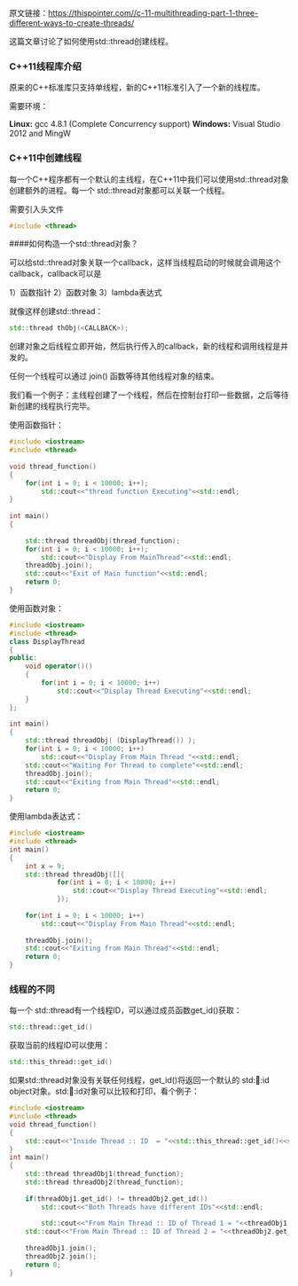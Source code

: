 原文链接：https://thispointer.com//c-11-multithreading-part-1-three-different-ways-to-create-threads/



这篇文章讨论了如何使用std::thread创建线程。



###  C++11线程库介绍

原来的C++标准库只支持单线程，新的C++11标准引入了一个新的线程库。

需要环境：

**Linux:** gcc 4.8.1 (Complete Concurrency support)
**Windows:** Visual Studio 2012 and MingW

### C++11中创建线程

每一个C++程序都有一个默认的主线程，在C++11中我们可以使用std::thread对象创建额外的进程。每一个 std::thread对象都可以关联一个线程。

需要引入头文件

```c++
#include <thread>
```



####如何构造一个std::thread对象？

可以给std::thread对象关联一个callback，这样当线程启动的时候就会调用这个callback，callback可以是

1）函数指针
2）函数对象
3）lambda表达式

就像这样创建std::thread：

```c++
std::thread thObj(<CALLBACK>);
```

创建对象之后线程立即开始，然后执行传入的callback，新的线程和调用线程是并发的。

任何一个线程可以通过 join() 函数等待其他线程对象的结束。

我们看一个例子：主线程创建了一个线程，然后在控制台打印一些数据，之后等待新创建的线程执行完毕。

使用函数指针：

```c++
#include <iostream>
#include <thread>
 
void thread_function()
{
    for(int i = 0; i < 10000; i++);
        std::cout<<"thread function Executing"<<std::endl;
}
 
int main()  
{
    
    std::thread threadObj(thread_function);
    for(int i = 0; i < 10000; i++);
        std::cout<<"Display From MainThread"<<std::endl;
    threadObj.join();    
    std::cout<<"Exit of Main function"<<std::endl;
    return 0;
}
```

使用函数对象：

```c++
#include <iostream>
#include <thread>
class DisplayThread
{
public:
    void operator()()     
    {
        for(int i = 0; i < 10000; i++)
            std::cout<<"Display Thread Executing"<<std::endl;
    }
};
 
int main()  
{
    std::thread threadObj( (DisplayThread()) );
    for(int i = 0; i < 10000; i++)
        std::cout<<"Display From Main Thread "<<std::endl;
    std::cout<<"Waiting For Thread to complete"<<std::endl;
    threadObj.join();
    std::cout<<"Exiting from Main Thread"<<std::endl;
    return 0;
}
```

使用lambda表达式：

```c++
#include <iostream>
#include <thread>
int main()  
{
    int x = 9;
    std::thread threadObj([]{
            for(int i = 0; i < 10000; i++)
                std::cout<<"Display Thread Executing"<<std::endl;
            });
            
    for(int i = 0; i < 10000; i++)
        std::cout<<"Display From Main Thread"<<std::endl;
        
    threadObj.join();
    std::cout<<"Exiting from Main Thread"<<std::endl;
    return 0;
}
```



### 线程的不同

每一个 std::thread有一个线程ID，可以通过成员函数get_id()获取：

```c++
std::thread::get_id()
```

获取当前的线程ID可以使用：

```c++
std::this_thread::get_id()
```

如果std::thread对象没有关联任何线程，get_id()将返回一个默认的 std::thread::id object对象。std::thread::id对象可以比较和打印，看个例子：

```c++
#include <iostream>
#include <thread>
void thread_function()
{
    std::cout<<"Inside Thread :: ID  = "<<std::this_thread::get_id()<<std::endl;    
}
int main()  
{
    std::thread threadObj1(thread_function);
    std::thread threadObj2(thread_function);
 
    if(threadObj1.get_id() != threadObj2.get_id())
        std::cout<<"Both Threads have different IDs"<<std::endl;
 
        std::cout<<"From Main Thread :: ID of Thread 1 = "<<threadObj1.get_id()<<std::endl;    
    std::cout<<"From Main Thread :: ID of Thread 2 = "<<threadObj2.get_id()<<std::endl;    
 
    threadObj1.join();    
    threadObj2.join();    
    return 0;
}
```





